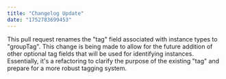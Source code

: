 ```yaml
---
title: "Changelog Update"
date: "1752783699453"
---
```


This pull request renames the "tag" field associated with instance types to "groupTag". This change is being made to allow for the future addition of other optional tag fields that will be used for identifying instances. Essentially, it's a refactoring to clarify the purpose of the existing "tag" and prepare for a more robust tagging system.

